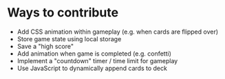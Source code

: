 # Ways to contribute

* Add CSS animation within gameplay (e.g. when cards are flipped over)
* Store game state using local storage
* Save a "high score"
* Add animation when game is completed (e.g. confetti)
* Implement a "countdown" timer / time limit for gameplay
* Use JavaScript to dynamically append cards to deck
